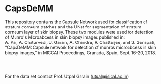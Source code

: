 # CapsDeMM
This repository contains the Capsule Network used for classification of stratum corneum patches and the UNet for segmentation of stratum corneum layer of skin biopsy. These two modules were used for detection of Munro's Microabcess in skin biopsy images published in:<br/>
A. Pal, A. Chaturvedi, U. Garain, A. Chandra, R. Chatterjee, and S. Senapati, “CapsDeMM: Capsule network for detection of munros
microabcess in skin biopsy images,” in MICCAI Proceedings, Granada, Spain, Sept. 16-20, 2018.

<br/>
<br/>

For the data set contact Prof. Utpal Garain (utpal@isical.ac.in).
